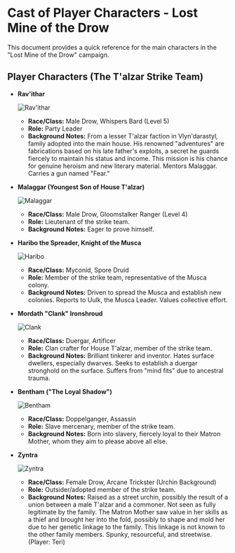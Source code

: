 # Cast of Player Characters - Lost Mine of the Drow

This document provides a quick reference for the main characters in the "Lost Mine of the Drow" campaign.

## Player Characters (The T'alzar Strike Team)

*   **Rav'ithar**

    ![Rav'ithar](ravithar.webp)

    *   **Race/Class:** Male Drow, Whispers Bard (Level 5)
    *   **Role:** Party Leader
    *   **Background Notes:** From a lesser T'alzar faction in Vlyn'darastyl, family adopted into the main house. His renowned "adventures" are fabrications based on his late father's exploits, a secret he guards fiercely to maintain his status and income. This mission is his chance for genuine heroism and new literary material. Mentors Malaggar. Carries a gun named "Fear."

*   **Malaggar (Youngest Son of House T'alzar)**

    ![Malaggar](malaggar.webp)

    *   **Race/Class:** Male Drow, Gloomstalker Ranger (Level 4)
    *   **Role:** Lieutenant of the strike team.
    *   **Background Notes:** Eager to prove himself.

*   **Haribo the Spreader, Knight of the Musca**

    ![Haribo](haribo.webp)

    *   **Race/Class:** Myconid, Spore Druid
    *   **Role:** Member of the strike team, representative of the Musca colony.
    *   **Background Notes:** Driven to spread the Musca and establish new colonies. Reports to Uulk, the Musca Leader. Values collective effort.

*   **Mordath "Clank" Ironshroud**

    ![Clank](clank.webp)

    *   **Race/Class:** Duergar, Artificer
    *   **Role:** Clan crafter for House T'alzar, member of the strike team.
    *   **Background Notes:** Brilliant tinkerer and inventor. Hates surface dwellers, especially dwarves. Seeks to establish a duergar stronghold on the surface. Suffers from "mind fits" due to ancestral trauma.

*   **Bentham ("The Loyal Shadow")**

    ![Bentham](bentham.webp)

    *   **Race/Class:** Doppelganger, Assassin
    *   **Role:** Slave mercenary, member of the strike team.
    *   **Background Notes:** Born into slavery, fiercely loyal to their Matron Mother, whom they aim to please above all else.

*   **Zyntra**

    ![Zyntra](zyntra.webp)

    *   **Race/Class:** Female Drow, Arcane Trickster (Urchin Background)
    *   **Role:** Outsider/adopted member of the strike team.
    *   **Background Notes:** Raised as a street urchin, possibly the result of a union between a male T'alzar and a commoner. Not seen as fully legitimate by the family. The Matron Mother saw value in her skills as a thief and brought her into the fold, possibly to shape and mold her due to her genetic linkage to the family. This linkage is not known to the other family members. Spunky, resourceful, and streetwise. (Player: Teri)